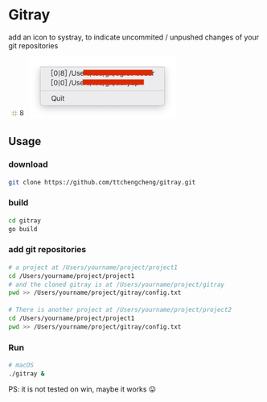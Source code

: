 # Gitray

add an icon to systray, to indicate uncommited / unpushed changes of your git repositories

![img](img/tray.png)
![img](img/menu.png)

## Usage

### download

```sh
git clone https://github.com/ttchengcheng/gitray.git
```

### build

```sh
cd gitray
go build
```

### add git repositories

```sh
# a project at /Users/yourname/project/project1
cd /Users/yourname/project/project1
# and the cloned gitray is at /Users/yourname/project/gitray
pwd >> /Users/yourname/project/gitray/config.txt

# There is another project at /Users/yourname/project/project2
cd /Users/yourname/project/project1
pwd >> /Users/yourname/project/gitray/config.txt
```

### Run

```sh
# macOS
./gitray &

```

PS: it is not tested on win, maybe it works 😛